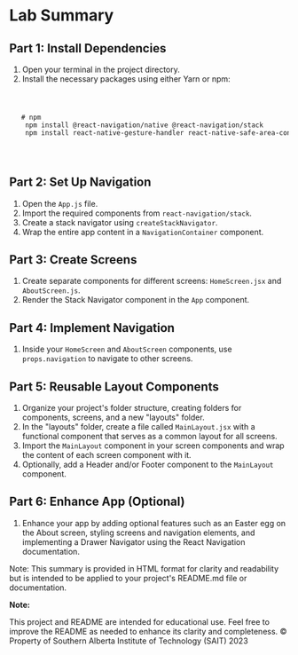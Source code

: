 <h1>Lab Summary</h1>

<h2>Part 1: Install Dependencies</h2>
    <ol>
        <li>Open your terminal in the project directory.</li>
        <li>Install the necessary packages using either Yarn or npm:</li>
</ol>

  <code>
<pre>   
   # npm
    npm install @react-navigation/native @react-navigation/stack
    npm install react-native-gesture-handler react-native-safe-area-context react-native-screens
</pre>
    </code>


<h2>Part 2: Set Up Navigation</h2>
    <ol>
        <li>Open the <code>App.js</code> file.</li>
        <li>Import the required components from <code>react-navigation/stack</code>.</li>
        <li>Create a stack navigator using <code>createStackNavigator</code>.</li>
        <li>Wrap the entire app content in a <code>NavigationContainer</code> component.</li>
    </ol>

<h2>Part 3: Create Screens</h2>
    <ol>
        <li>Create separate components for different screens: <code>HomeScreen.jsx</code> and <code>AboutScreen.js</code>.</li>
        <li>Render the Stack Navigator component in the <code>App</code> component.</li>
    </ol>

<h2>Part 4: Implement Navigation</h2>
    <ol>
        <li>Inside your <code>HomeScreen</code> and <code>AboutScreen</code> components, use <code>props.navigation</code> to navigate to other screens.</li>
    </ol>

<h2>Part 5: Reusable Layout Components</h2>
    <ol>
        <li>Organize your project's folder structure, creating folders for components, screens, and a new "layouts" folder.</li>
        <li>In the "layouts" folder, create a file called <code>MainLayout.jsx</code> with a functional component that serves as a common layout for all screens.</li>
        <li>Import the <code>MainLayout</code> component in your screen components and wrap the content of each screen component with it.</li>
        <li>Optionally, add a Header and/or Footer component to the <code>MainLayout</code> component.</li>
    </ol>

<h2>Part 6: Enhance App (Optional)</h2>
    <ol>
        <li>Enhance your app by adding optional features such as an Easter egg on the About screen, styling screens and navigation elements, and implementing a Drawer Navigator using the React Navigation documentation.</li>
    </ol>

<p>Note: This summary is provided in HTML format for clarity and readability but is intended to be applied to your project's README.md file or documentation.</p>

<p><strong>Note:</strong></p>
This project and README are intended for educational use. Feel free to improve the README as needed to enhance its clarity and completeness. © Property of Southern Alberta Institute of Technology (SAIT) 2023
